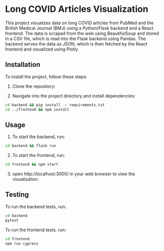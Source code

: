 # Long COVID Articles Visualization

This project visualizes data on long COVID articles from PubMed and the British Medical Journal (BMJ) using a Python/Flask backend and a React frontend. The data is scraped from the web using BeautifulSoup and stored in a CSV file, which is read into the Flask backend using Pandas. The backend serves the data as JSON, which is then fetched by the React frontend and visualized using Plotly.

## Installation

To install the project, follow these steps:

1. Clone the repository:

2. Navigate into the project directory and install dependencies:

```bash
cd backend && pip install -r requirements.txt
cd ../frontend && npm install
```


## Usage

1. To start the backend, run:

```bash
cd backend && flask run
```


2. To start the frontend, run:

```bash
cd frontend && npm start
```

3. open http://localhost:3000/ in your web browser to view the visualization.

## Testing

To run the backend tests, run:

```bash
cd backend
pytest
```

To run the frontend tests, run:

```bash
cd frontend
npm run cypress
```



